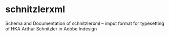 # schnitzlerxml
Schema and Documentation of schnitzlerxml – imput format for typesetting of HKA Arthur Schnitzler in Adobe Indesign
